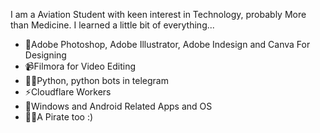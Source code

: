 I am a Aviation Student with keen interest in Technology, probably More than Medicine.
I learned a little bit of everything...

- 📸Adobe Photoshop, Adobe Illustrator, Adobe Indesign and Canva For Designing
- 📹Filmora for Video Editing
- 👩‍💻Python, python bots in telegram
- ⚡Cloudflare Workers
- 👀Windows and Android Related Apps and OS
- 🏴‍☠️A Pirate too :)
<!---
vivek-5131/vivek-5131 is a ✨ special ✨ repository because its `README.md` (this file) appears on your GitHub profile.
You can click the Preview link to take a look at your changes.
--->
